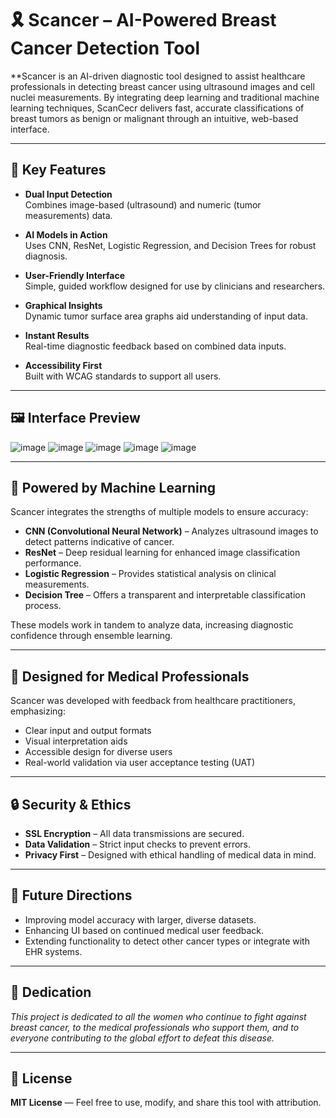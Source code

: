# 🎗️ Scancer – AI-Powered Breast Cancer Detection Tool

**Scancer is an AI-driven diagnostic tool designed to assist healthcare professionals in detecting breast cancer using ultrasound images and cell nuclei measurements. By integrating deep learning and traditional machine learning techniques, ScanCecr delivers fast, accurate classifications of breast tumors as benign or malignant through an intuitive, web-based interface.

---

## 📌 Key Features

- **Dual Input Detection**  
  Combines image-based (ultrasound) and numeric (tumor measurements) data.

- **AI Models in Action**  
  Uses CNN, ResNet, Logistic Regression, and Decision Trees for robust diagnosis.

- **User-Friendly Interface**  
  Simple, guided workflow designed for use by clinicians and researchers.

- **Graphical Insights**  
  Dynamic tumor surface area graphs aid understanding of input data.

- **Instant Results**  
  Real-time diagnostic feedback based on combined data inputs.

- **Accessibility First**  
  Built with WCAG standards to support all users.

---

## 🖼️ Interface Preview
![image](https://github.com/user-attachments/assets/9bb4e753-63da-4ddc-be4a-8e5d57a62ae5)
![image](https://github.com/user-attachments/assets/03855b4b-e06d-40e7-b82f-fe8902806e4e)
![image](https://github.com/user-attachments/assets/824599f6-0134-4b4f-b189-f24e2dd2b6c5)
![image](https://github.com/user-attachments/assets/68fca16d-49fe-4e1e-b027-73b4ec2c10c6)
![image](https://github.com/user-attachments/assets/5f149656-04bf-4d94-a7ad-434083f536cd)


---

## 🧠 Powered by Machine Learning

Scancer integrates the strengths of multiple models to ensure accuracy:

- **CNN (Convolutional Neural Network)** – Analyzes ultrasound images to detect patterns indicative of cancer.
- **ResNet** – Deep residual learning for enhanced image classification performance.
- **Logistic Regression** – Provides statistical analysis on clinical measurements.
- **Decision Tree** – Offers a transparent and interpretable classification process.

These models work in tandem to analyze data, increasing diagnostic confidence through ensemble learning.

---

## 🎯 Designed for Medical Professionals

Scancer was developed with feedback from healthcare practitioners, emphasizing:

- Clear input and output formats  
- Visual interpretation aids  
- Accessible design for diverse users  
- Real-world validation via user acceptance testing (UAT)  

---

## 🔒 Security & Ethics

- **SSL Encryption** – All data transmissions are secured.
- **Data Validation** – Strict input checks to prevent errors.
- **Privacy First** – Designed with ethical handling of medical data in mind.

---

## 🔭 Future Directions

- Improving model accuracy with larger, diverse datasets.
- Enhancing UI based on continued medical user feedback.
- Extending functionality to detect other cancer types or integrate with EHR systems.

---

## 🙏 Dedication

*This project is dedicated to all the women who continue to fight against breast cancer, to the medical professionals who support them, and to everyone contributing to the global effort to defeat this disease.*

---

## 📃 License

**MIT License** — Feel free to use, modify, and share this tool with attribution.
